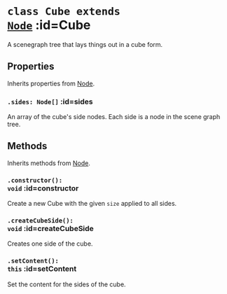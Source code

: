 
# <code>class <b>Cube</b> extends [Node](../core/Node.md)</code> :id=Cube

A scenegraph tree that lays things out in a cube form.

## Properties

Inherits properties from [Node](../core/Node.md).


### <code>.<b>sides</b>: Node[]</code> :id=sides

An array of the cube's side nodes. Each side is a node in the scene graph tree.
        

## Methods

Inherits methods from [Node](../core/Node.md).


### <code>.<b>constructor</b>(): void</code> :id=constructor

Create a new Cube with the given `size` applied to all sides.
        


### <code>.<b>createCubeSide</b>(): void</code> :id=createCubeSide

Creates one side of the cube.
        


### <code>.<b>setContent</b>(): this</code> :id=setContent

Set the content for the sides of the cube.
        
        